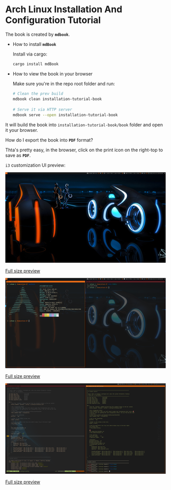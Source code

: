 # Arch Linux Installation And Configuration Tutorial

The book is created by **`mdbook`**.

- How to install **`mdBook`**

    Install via cargo:

    ```bash
    cargo install mdBook
    ```

- How to view the book in your browser

  Make sure you're in the repo root folder and run:

    ```bash
    # Clean the prev build
    mdbook clean installation-tutorial-book

    # Serve it via HTTP server
    mdbook serve --open installation-tutorial-book
    ```
It will build the book into `installation-tutorial-book/book` 
folder and open it your browser.

How do I export the book into **`PDF`** format?

Thta's pretty easy, in the browser, click on the print icon on the right-top to save as **`PDF`**.

`i3` customization UI preview:

![preview-4.png](./installation-tutorial-book/src/images/preview-4.png)

[Full size preview](https://github.com/wisonye/arch-linux/blob/master/installation-tutorial-book/src/images/preview-4.png)

![preview-5.png](./installation-tutorial-book/src/images/preview-5.png)

[Full size preview](https://github.com/wisonye/arch-linux/blob/master/installation-tutorial-book/src/images/preview-5.png)

![preview-1.png](./installation-tutorial-book/src/images/preview-1.png)

[Full size preview](https://github.com/wisonye/arch-linux/blob/master/installation-tutorial-book/src/images/preview-1.png)
